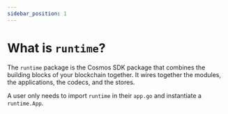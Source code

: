 ```yaml
---
sidebar_position: 1
---
```


# What is `runtime`?

The `runtime` package is the Cosmos SDK package that combines the building blocks of your blockchain together. It wires together the modules, the applications, the codecs, and the stores.

A user only needs to import `runtime` in their `app.go` and instantiate a `runtime.App`.

